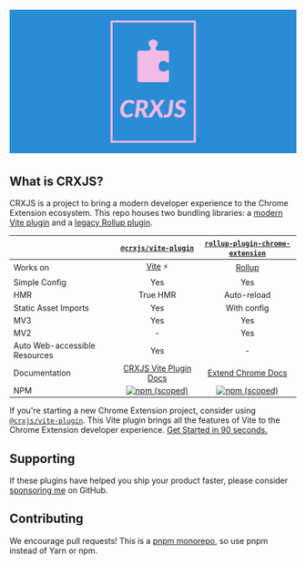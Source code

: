 # ![CRXJS](./banner-github.png)

## What is CRXJS?

CRXJS is a project to bring a modern developer experience to the Chrome
Extension ecosystem. This repo houses two bundling libraries: a
[modern Vite plugin](./packages/vite-plugin/README.md) and a
[legacy Rollup plugin](./packages/rollup-plugin/README.md).

|                               |                                          [`@crxjs/vite-plugin`](./packages/vite-plugin/README.md)                                           |                                         [`rollup-plugin-chrome-extension`](./packages/rollup-plugin/README.md)                                          |
| :---------------------------- | :-----------------------------------------------------------------------------------------------------------------------------------------: | :-----------------------------------------------------------------------------------------------------------------------------------------------------: |
| Works on                      |                                                        [Vite](https://vitejs.dev) ⚡                                                        |                                                             [Rollup](https://rollupjs.org)                                                              |
| Simple Config                 |                                                                     Yes                                                                     |                                                                           Yes                                                                           |
| HMR                           |                                                                  True HMR                                                                   |                                                                       Auto-reload                                                                       |
| Static Asset Imports          |                                                                     Yes                                                                     |                                                                       With config                                                                       |
| MV3                           |                                                                     Yes                                                                     |                                                                           Yes                                                                           |
| MV2                           |                                                                      -                                                                      |                                                                           Yes                                                                           |
| Auto Web-accessible Resources |                                                                     Yes                                                                     |                                                                            -                                                                            |
| Documentation                 |                                           [CRXJS Vite Plugin Docs](https://crxjs.dev/vite-plugin)                                           |                                              [Extend Chrome Docs](https://extend-chrome.com/rollup-plugin)                                              |
| NPM                           | [![npm (scoped)](https://img.shields.io/npm/v/@crxjs/vite-plugin/latest.svg)](https://www.npmjs.com/package/rollup-plugin-chrome-extension) | [![npm (scoped)](https://img.shields.io/npm/v/rollup-plugin-chrome-extension/latest.svg)](https://www.npmjs.com/package/rollup-plugin-chrome-extension) |

If you're starting a new Chrome Extension project, consider using
[`@crxjs/vite-plugin`](https://crxjs.dev/vite-plugin). This Vite plugin brings
all the features of Vite to the Chrome Extension developer experience.
[Get Started in 90 seconds.](https://crxjs.dev/vite-plugin)

## Supporting

If these plugins have helped you ship your product faster, please consider
[sponsoring me](https://github.com/sponsors/jacksteamdev) on GitHub.

## Contributing

We encourage pull requests! This is a
[pnpm monorepo](https://pnpm.io/workspaces), so use pnpm instead of Yarn or npm.
